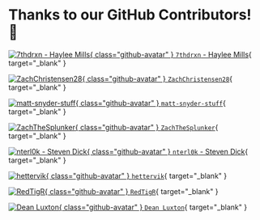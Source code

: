 # Thanks to our GitHub Contributors! :raised_hands:

[![7thdrxn - Haylee Mills](https://avatars.githubusercontent.com/u/12771156?v=4){ class="github-avatar" } `7thdrxn` - Haylee Mills](https://github.com/7thdrxn "Follow 7thdrxn"){ target="_blank" }

[![ZachChristensen28](https://avatars.githubusercontent.com/u/23529374?v=4){ class="github-avatar" } `ZachChristensen28`](https://github.com/ZachChristensen28 "Follow ZachChristensen28"){ target="_blank" }

[![matt-snyder-stuff](https://avatars.githubusercontent.com/u/71462314?v=4){ class="github-avatar" } `matt-snyder-stuff`](https://github.com/matt-snyder-stuff "Follow matt-snyder-stuff"){ target="_blank" }

[![ZachTheSplunker](https://avatars.githubusercontent.com/u/56560139?v=4){ class="github-avatar" } `ZachTheSplunker`](https://github.com/ZachTheSplunker "Follow ZachTheSplunker"){ target="_blank" }

[![nterl0k - Steven Dick](https://avatars.githubusercontent.com/u/38897662?v=4){ class="github-avatar" } `nterl0k` - Steven Dick](https://github.com/nterl0k "Follow nterl0k"){ target="_blank" }

[![hettervik](https://avatars.githubusercontent.com/u/30823688?v=4){ class="github-avatar" } `hettervik`](https://github.com/hettervik "Follow hettervik"){ target="_blank" }

[![RedTigR](https://ca.slack-edge.com/TLRQHBNKD-UUHMZ9CL8-0e1195c46b5b-512){ class="github-avatar" } `RedTigR`](https://outpost-frontline.slack.com/team/UUHMZ9CL8 "Follow RedTigR"){ target="_blank" }

[![Dean Luxton](https://media.licdn.com/dms/image/D5603AQEwm5QYVmn-Dw/profile-displayphoto-shrink_800_800/0/1664578674505?e=2147483647&v=beta&t=mcDIkVlKDgC2bhb0GdDhJNOHuN04esAaGYO0-NjyM8c){ class="github-avatar" } `Dean Luxton`](https://au.linkedin.com/in/dean-luxton-28494780 "Follow Dean Luxton"){ target="_blank" }